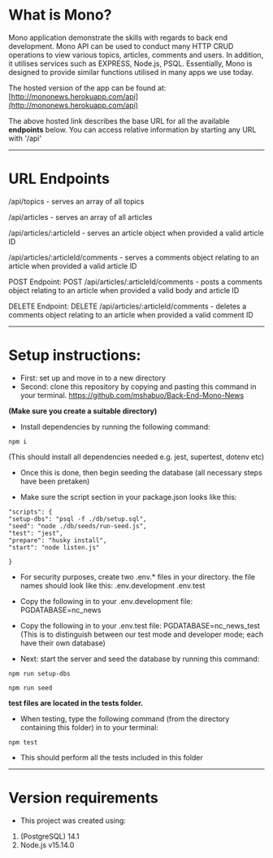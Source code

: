 # What is Mono?

Mono application demonstrate the skills with regards to back end development. Mono API can be used to conduct many HTTP CRUD operations to view various topics, articles, comments and users. In addition, it utilises services such as EXPRESS, Node.js, PSQL. Essentially, Mono is designed to provide similar functions utilised in many apps we use today.

The hosted version of the app can be found at: [http://mononews.herokuapp.com/api](http://mononews.herokuapp.com/api)

The above hosted link describes the base URL for all the available **endpoints** below. You can access relative information by starting any URL with '/api'

---

# URL Endpoints

/api/topics - serves an array of all topics

/api/articles - serves an array of all articles

/api/articles/:articleId - serves an article object when provided a valid article ID

/api/articles/:articleId/comments - serves a comments object relating to an article when provided a valid article ID

POST Endpoint:
POST /api/articles/:articleId/comments - posts a comments object relating to an article when provided a valid body and article ID

DELETE Endpoint:
DELETE /api/articles/:articleId/comments - deletes a comments object relating to an article when provided a valid comment ID

---

# Setup instructions:

- First: set up and move in to a new directory
- Second: clone this repository by copying and pasting this command in your terminal.
  https://github.com/mshabuo/Back-End-Mono-News

**(Make sure you create a suitable directory)**

- Install dependencies by running the following command:

```
npm i

```

(This should install all dependencies needed e.g. jest, supertest, dotenv etc)

- Once this is done, then begin seeding the database (all necessary steps have been pretaken)

- Make sure the script section in your package.json looks like this:

```
"scripts": {
"setup-dbs": "psql -f ./db/setup.sql",
"seed": "node ./db/seeds/run-seed.js",
"test": "jest",
"prepare": "husky install",
"start": "node listen.js"

}
```

- For security purposes, create two .env.\* files in your directory. the file names should look like this:
  .env.development
  .env.test

- Copy the following in to your .env.development file:
  PGDATABASE=nc_news

- Copy the following in to your .env.test file:
  PGDATABASE=nc_news_test
  (This is to distinguish between our test mode and developer mode; each have their own database)

- Next: start the server and seed the database by running this command:

```
npm run setup-dbs

```

```
npm run seed

```

**test files are located in the tests folder.**

- When testing, type the following command (from the directory containing this folder) in to your terminal:

```
npm test

```

- This should perform all the tests included in this folder

---

# Version requirements

- This project was created using:

1. (PostgreSQL) 14.1
2. Node.js v15.14.0
